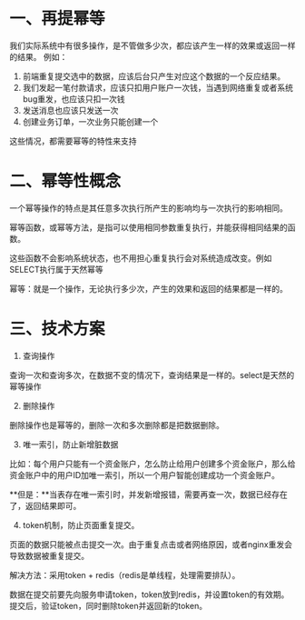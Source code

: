 # 一、再提幂等
我们实际系统中有很多操作，是不管做多少次，都应该产生一样的效果或返回一样的结果。  例如：

1. 前端重复提交选中的数据，应该后台只产生对应这个数据的一个反应结果。 
2. 我们发起一笔付款请求，应该只扣用户账户一次钱，当遇到网络重复或者系统bug重发，也应该只扣一次钱
3. 发送消息也应该只发送一次
4. 创建业务订单，一次业务只能创建一个

这些情况，都需要幂等的特性来支持

# 二、幂等性概念
一个幂等操作的特点是其任意多次执行所产生的影响均与一次执行的影响相同。

幂等函数，或幂等方法，是指可以使用相同参数重复执行，并能获得相同结果的函数。

这些函数不会影响系统状态，也不用担心重复执行会对系统造成改变。例如SELECT执行属于天然幂等

幂等：就是一个操作，无论执行多少次，产生的效果和返回的结果都是一样的。

# 三、技术方案
1. 查询操作

查询一次和查询多次，在数据不变的情况下，查询结果是一样的。select是天然的幂等操作

2. 删除操作

删除操作也是幂等的，删除一次和多次删除都是把数据删除。

3. 唯一索引，防止新增脏数据

比如：每个用户只能有一个资金账户，怎么防止给用户创建多个资金账户，那么给资金账户中的用户ID加唯一索引，所以一个用户智能创建成功一个资金账户。

**但是：**当表存在唯一索引时，并发新增报错，需要再查一次，数据已经存在了，返回结果即可。

4. token机制，防止页面重复提交。

页面的数据只能被点击提交一次。由于重复点击或者网络原因，或者nginx重发会导致数据被重复提交。

解决方法：采用token + redis（redis是单线程，处理需要排队）。

数据在提交前要先向服务申请token，token放到redis，并设置token的有效期。提交后，验证token，同时删除token并返回新的token。

